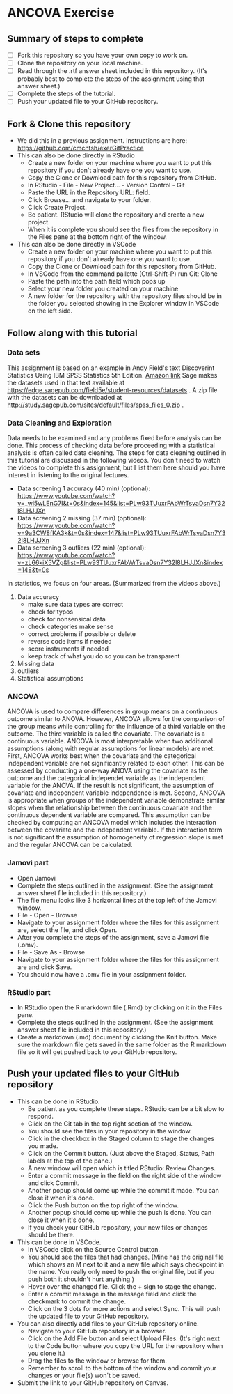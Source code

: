 # ANCOVA Exercise

## Summary of steps to complete

- [ ] Fork this repository so you have your own copy to work on.
- [ ] Clone the repository on your local machine. 
- [ ] Read through the .rtf answer sheet included in this repository. (It's probably best to complete the steps of the assignment using that answer sheet.)
- [ ] Complete the steps of the tutorial.
- [ ] Push your updated file to your GitHub repository.

## Fork & Clone this repository

* We did this in a previous assignment. Instructions are here: https://github.com/cmcntsh/exerGitPractice
* This can also be done directly in RStudio
  * Create a new folder on your machine where you want to put this repository if you don't already have one you want to use.
  * Copy the Clone or Download path for this repository from GitHub.
  * In RStudio - File - New Project... - Version Control - Git 
  * Paste the URL in the Repository URL: field.
  * Click Browse... and navigate to your folder.
  * Click Create Project.
  * Be patient. RStudio will clone the repository and create a new project.
  * When it is complete you should see the files from the repository in the Files pane at the bottom right of the window.
* This can also be done directly in VSCode
  * Create a new folder on your machine where you want to put this repository if you don't already have one you want to use.
  * Copy the Clone or Download path for this repository from GitHub.
  * In VSCode from the command pallette (Ctrl-Shift-P) run Git: Clone
  * Paste the path into the path field which pops up
  * Select your new folder you created on your machine
  * A new folder for the repository with the repository files should be in the folder you selected showing in the Explorer window in VSCode on the left side.

## Follow along with this tutorial

### Data sets

This assignment is based on an example in Andy Field's text Discoverint Statistics Using IBM SPSS Statistics 5th Edition. [Amazon link](https://www.amazon.com/Discovering-Statistics-Using-IBM-SPSS/dp/1526419521/ref=sr_1_4?dchild=1&keywords=discovering+statistics&qid=1602801958&sr=8-4) Sage makes the datasets used in that text available at https://edge.sagepub.com/field5e/student-resources/datasets . A zip file with the datasets can be downloaded at http://study.sagepub.com/sites/default/files/spss_files_0.zip .

### Data Cleaning and Exploration

Data needs to be examined and any problems fixed before analysis can be done. This process of checking data before proceeding with a statistical analysis is often called data cleaning. The steps for data cleaning outlined in this tutorial are discussed in the following videos. You don't need to watch the videos to complete this assignment, but I list them here should you have interest in listening to the original lectures.

* Data screening 1 accuracy (40 min) (optional): https://www.youtube.com/watch?v=_wl5wLEnG7I&t=0s&index=145&list=PLw93TUuxrFAbWrTsvaDsn7Y32l8LHJJXn
* Data screening 2 missing (37 min) (optional): https://www.youtube.com/watch?v=9a3CW8fKA3k&t=0s&index=147&list=PLw93TUuxrFAbWrTsvaDsn7Y32l8LHJJXn
* Data screening 3 outliers (22 min) (optional): https://www.youtube.com/watch?v=zL66kiX5VZg&list=PLw93TUuxrFAbWrTsvaDsn7Y32l8LHJJXn&index=148&t=0s

In statistics, we focus on four areas. (Summarized from the videos above.)

1. Data accuracy
    + make sure data types are correct
    + check for typos
    + check for nonsensical data
    + check categories make sense
    + correct problems if possible or delete
    + reverse code items if needed
    + score instruments if needed
    + keep track of what you do so you can be transparent
2. Missing data
3. outliers
4. Statistical assumptions

### ANCOVA

ANCOVA is used to compare differences in group means on a continuous outcome similar to ANOVA. However, ANCOVA allows for the comparison of the group means while controlling for the influence of a third variable on the outcome. The third variable is called the covariate. The covariate is a continuous variable. ANCOVA is most interpretable when two additional assumptions (along with regular assumptions for linear models) are met. First, ANCOVA works best when the covariate and the categorical independent variable are not significantly related to each other. This can be assessed by conducting a one-way ANOVA using the covariate as the outcome and the categorical independet variable as the independent variable for the ANOVA. If the result is not significant, the assumption of covariate and independent variable independence is met. Second, ANCOVA is appropriate when groups of the independent variable demonstrate similar slopes when the relationship between the continuous covariate and the continuous dependent variable are compared. This assumption can be checked by computing an ANCOVA model which includes the interaction between the covariate and the independent variable. If the interaction term is not significant the assumption of homogeneity of regression slope is met and the regular ANCOVA can be calculated. 

### Jamovi part

* Open Jamovi
* Complete the steps outlined in the assignment. (See the assignment answer sheet file included in this repository.)
* The file menu looks like 3 horizontal lines at the top left of the Jamovi window.
* File - Open - Browse
* Navigate to your assignment folder where the files for this assignment are, select the file, and click Open.
* After you complete the steps of the assignment, save a Jamovi file (.omv).
* File - Save As - Browse
* Navigate to your assignment folder where the files for this assignment are and click Save.
* You should now have a .omv file in your assignment folder.
  
### RStudio part

* In RStudio open the R markdown file (.Rmd) by clicking on it in the Files pane.
* Complete the steps outlined in the assignment. (See the assignment answer sheet file included in this repository.)
* Create a markdown (.md) document by clicking the Knit button. Make sure the markdown file gets saved in the same folder as the R markdown file so it will get pushed back to your GitHub repository.
  
## Push your updated files to your GitHub repository

* This can be done in RStudio.
  * Be patient as you complete these steps. RStudio can be a bit slow to respond.
  * Click on the Git tab in the top right section of the window.
  * You should see the files in your repository in the window.
  * Click in the checkbox in the Staged column to stage the changes you made.
  * Click on the Commit button. (Just above the Staged, Status, Path labels at the top of the pane.)
  * A new window will open which is titled RStudio: Review Changes.
  * Enter a commit message in the field on the right side of the window and click Commit.
  * Another popup should come up while the commit it made. You can close it when it's done.
  * Click the Push button on the top right of the window.
  * Another popup should come up while the push is done. You can close it when it's done.
  * If you check your GitHub repository, your new files or changes should be there.
* This can be done in VSCode.
  * In VSCode click on the Source Control button.
  * You should see the files that had changes. (Mine has the original file which shows an M next to it and a new file which says checkpoint in the name. You really only need to push the original file, but if you push both it shouldn't hurt anything.)
  * Hover over the changed file. Click the + sign to stage the change.
  * Enter a commit message in the message field and click the checkmark to commit the change.
  * Click on the 3 dots for more actions and select Sync. This will push the updated file to your GitHub repository.
* You can also directly add files to your GitHub repository online.
  * Navigate to your GitHub repository in a browser.
  * Click on the Add File button and select Upload Files. (It's right next to the Code button where you copy the URL for the repository when you clone it.)
  * Drag the files to the window or browse for them.
  * Remember to scroll to the bottom of the window and commit your changes or your file(s) won't be saved.
* Submit the link to your GitHub repository on Canvas.
